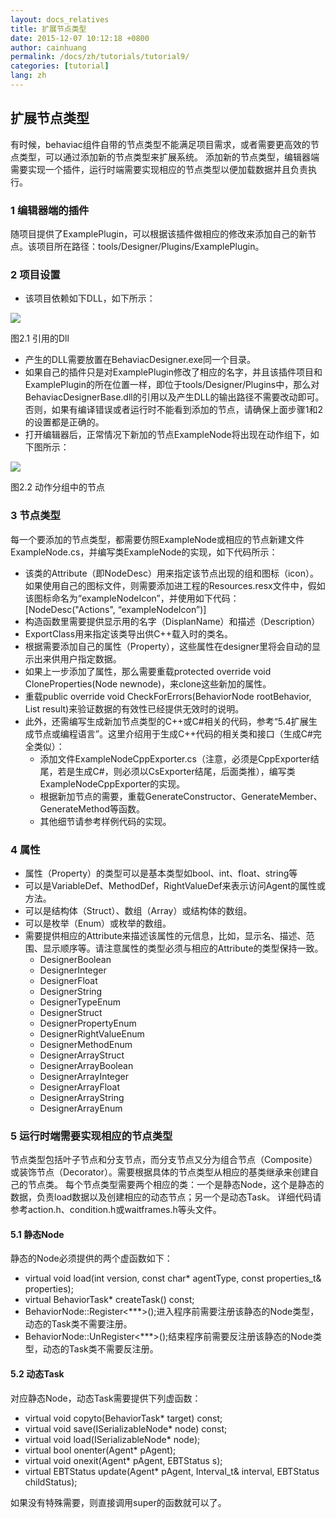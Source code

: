 ```yaml
---
layout: docs_relatives
title: 扩展节点类型
date: 2015-12-07 10:12:18 +0800
author: cainhuang
permalink: /docs/zh/tutorials/tutorial9/
categories: [tutorial]
lang: zh
---
```


## 扩展节点类型
有时候，behaviac组件自带的节点类型不能满足项目需求，或者需要更高效的节点类型，可以通过添加新的节点类型来扩展系统。
添加新的节点类型，编辑器端需要实现一个插件，运行时端需要实现相应的节点类型以便加载数据并且负责执行。

### 1 编辑器端的插件
随项目提供了ExamplePlugin，可以根据该插件做相应的修改来添加自己的新节点。该项目所在路径：tools/Designer/Plugins/ExamplePlugin。

### 2 项目设置
- 该项目依赖如下DLL，如下所示：

![]({{site.baseurl}}/img/tutorials/tutorial9/referencedDlls.png)

图2.1 引用的Dll

- 产生的DLL需要放置在BehaviacDesigner.exe同一个目录。
- 如果自己的插件只是对ExamplePlugin修改了相应的名字，并且该插件项目和ExamplePlugin的所在位置一样，即位于tools/Designer/Plugins中，那么对BehaviacDesignerBase.dll的引用以及产生DLL的输出路径不需要改动即可。否则，如果有编译错误或者运行时不能看到添加的节点，请确保上面步骤1和2的设置都是正确的。
- 打开编辑器后，正常情况下新加的节点ExampleNode将出现在动作组下，如下图所示：

![]({{site.baseurl}}/img/tutorials/tutorial9/actionFolder.png)

图2.2 动作分组中的节点

### 3 节点类型
每一个要添加的节点类型，都需要仿照ExampleNode或相应的节点新建文件ExampleNode.cs，并编写类ExampleNode的实现，如下代码所示：

- 该类的Attribute（即NodeDesc）用来指定该节点出现的组和图标（icon）。如果使用自己的图标文件，则需要添加进工程的Resources.resx文件中，假如该图标命名为“exampleNodeIcon”，并使用如下代码：
[NodeDesc("Actions", “exampleNodeIcon”)]
- 构造函数里需要提供显示用的名字（DisplanName）和描述（Description）
- ExportClass用来指定该类导出供C++载入时的类名。
- 根据需要添加自己的属性（Property），这些属性在designer里将会自动的显示出来供用户指定数据。
- 如果上一步添加了属性，那么需要重载protected override void CloneProperties(Node newnode)，来clone这些新加的属性。
- 重载public override void CheckForErrors(BehaviorNode rootBehavior, List<ErrorCheck> result)来验证数据的有效性已经提供无效时的说明。
- 此外，还需编写生成新加节点类型的C++或C#相关的代码，参考“5.4扩展生成节点或编程语言”。这里介绍用于生成C++代码的相关类和接口（生成C#完全类似）：
	- 添加文件ExampleNodeCppExporter.cs（注意，必须是CppExporter结尾，若是生成C#，则必须以CsExporter结尾，后面类推），编写类ExampleNodeCppExporter的实现。
	- 根据新加节点的需要，重载GenerateConstructor、GenerateMember、GenerateMethod等函数。
	- 其他细节请参考样例代码的实现。
	
### 4 属性
- 属性（Property）的类型可以是基本类型如bool、int、float、string等
- 可以是VariableDef、MethodDef，RightValueDef来表示访问Agent的属性或方法。
- 可以是结构体（Struct）、数组（Array）或结构体的数组。
- 可以是枚举（Enum）或枚举的数组。
- 需要提供相应的Attribute来描述该属性的元信息，比如，显示名、描述、范围、显示顺序等。请注意属性的类型必须与相应的Attribute的类型保持一致。
	- DesignerBoolean
	- DesignerInteger
	- DesignerFloat
	- DesignerString
	- DesignerTypeEnum
	- DesignerStruct
	- DesignerPropertyEnum
	- DesignerRightValueEnum
	- DesignerMethodEnum
	- DesignerArrayStruct
	- DesignerArrayBoolean
	- DesignerArrayInteger
	- DesignerArrayFloat
	- DesignerArrayString
	- DesignerArrayEnum

### 5 运行时端需要实现相应的节点类型
节点类型包括叶子节点和分支节点，而分支节点又分为组合节点（Composite）或装饰节点（Decorator）。需要根据具体的节点类型从相应的基类继承来创建自己的节点类。
每个节点类型需要两个相应的类：一个是静态Node，这个是静态的数据，负责load数据以及创建相应的动态节点；另一个是动态Task。
详细代码请参考action.h、condition.h或waitframes.h等头文件。

#### 5.1 静态Node
静态的Node必须提供的两个虚函数如下：

- virtual void load(int version, const char* agentType, const properties_t& properties);
- virtual BehaviorTask* createTask() const;
- BehaviorNode::Register<***>();进入程序前需要注册该静态的Node类型，动态的Task类不需要注册。
- BehaviorNode::UnRegister<***>();结束程序前需要反注册该静态的Node类型，动态的Task类不需要反注册。

#### 5.2 动态Task
对应静态Node，动态Task需要提供下列虚函数：

- virtual void copyto(BehaviorTask* target) const;
- virtual void save(ISerializableNode* node) const;
- virtual void load(ISerializableNode* node);
- virtual bool onenter(Agent* pAgent);
- virtual void onexit(Agent* pAgent, EBTStatus s);
- virtual EBTStatus update(Agent* pAgent, Interval_t& interval, EBTStatus childStatus);

如果没有特殊需要，则直接调用super的函数就可以了。
